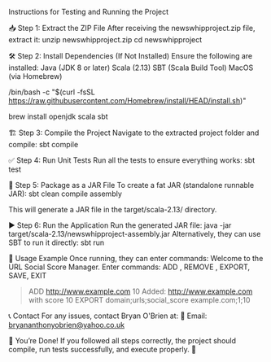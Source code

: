 
Instructions for Testing and Running the Project

📥 Step 1: Extract the ZIP File
After receiving the newswhipproject.zip file, extract it:
unzip newswhipproject.zip
cd newswhipproject


🛠 Step 2: Install Dependencies (If Not Installed)
Ensure the following are installed:
Java (JDK 8 or later)
Scala (2.13)
SBT (Scala Build Tool)
MacOS (via Homebrew)

/bin/bash -c "$(curl -fsSL https://raw.githubusercontent.com/Homebrew/install/HEAD/install.sh)"

brew install openjdk scala sbt


🏗 Step 3: Compile the Project
Navigate to the extracted project folder and compile:
sbt compile


✅ Step 4: Run Unit Tests
Run all the tests to ensure everything works:
sbt test


🚀 Step 5: Package as a JAR File
To create a fat JAR (standalone runnable JAR):
sbt clean compile assembly

This will generate a JAR file in the target/scala-2.13/ directory.

▶️ Step 6: Run the Application
Run the generated JAR file:
java -jar target/scala-2.13/newswhipproject-assembly.jar
Alternatively, they can use SBT to run it directly:
sbt run


🎯 Usage Example
Once running, they can enter commands:
Welcome to the URL Social Score Manager. Enter commands: ADD <url> <score>, REMOVE <url>, EXPORT, SAVE, EXIT
> ADD http://www.example.com 10
Added: http://www.example.com with score 10
> EXPORT
domain;urls;social_score
example.com;1;10


📞 Contact
For any issues, contact Bryan O'Brien at: 📧 Email: bryananthonyobrien@yahoo.co.uk

🎉 You’re Done!
If you followed all steps correctly, the project should compile, run tests successfully, and execute properly. 🚀


